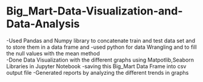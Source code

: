 # Big_Mart-Data-Visualization-and-Data-Analysis
-Used Pandas and Numpy library to concatenate train and test data set and to store them in a data frame and 
-used python for data Wrangling and to fill the null values with the mean method  
-Done Data Visualization with the different graphs using Matpotlib,Seaborn Libraries in Jupyter Notebook 
-saving this Big_Mart Data Frame into csv output file
-Generated reports by analyzing the different trends in graphs 
 
